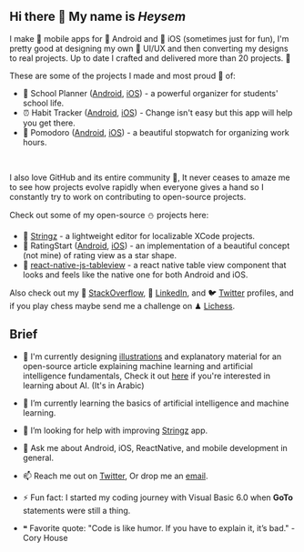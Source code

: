 Hi there 👋 My name is _Heysem_
--

I make 📱 mobile apps for 🤖 Android and 🍎 iOS (sometimes just for fun), I'm pretty good at designing my own 🎨 UI/UX and then converting my designs to real projects. Up to date I crafted and delivered more than 20 projects. 🚀

These are some of the projects I made and most proud 🫶 of:

- 🎒 School Planner ([Android](https://play.google.com/store/apps/details?id=com.swazerlab.schoolplanner), [iOS](https://apps.apple.com/us/app/school-planner-timetable/id1520179572?platform=iphone)) - a powerful organizer for students' school life.
- ⏰ Habit Tracker ([Android](https://play.google.com/store/apps/details?id=com.swazer.habittracker), [iOS](https://apps.apple.com/us/app/habit-tracker-focus/id1552899398?platform=iphone)) - Change isn't easy but this app will help you get there.
- 🍅 Pomodoro ([Android](https://play.google.com/store/apps/details?id=com.swazer.timetracker), [iOS](https://apps.apple.com/us/app/time-tracker-pomodoro/id1615384208?platform=iphone)) - a beautiful stopwatch for organizing work hours.
<br/>

I also love GitHub and its entire community 🥰, It never ceases to amaze me to see how projects evolve rapidly when everyone gives a hand so I constantly try to work on contributing to open-source projects.

Check out some of my open-source ⛄️ projects here:
- 💭 [Stringz](https://github.com/mohakapt/Stringz) - a lightweight editor for localizable XCode projects.
- 🌟 RatingStart ([Android](https://github.com/mohakapt/ratingStar-android), [iOS](https://github.com/mohakapt/ratingStar-ios)) - an implementation of a beautiful concept (not mine) of rating view as a star shape.
- 📝 [react-native-js-tableview](https://github.com/mohakapt/react-native-js-tableview) - a react native table view component that looks and feels like the native one for both Android and iOS.

Also check out my 💬 [StackOverflow](https://stackoverflow.com/users/1839334/heysem-katibi), 🔗 [LinkedIn](https://www.linkedin.com/in/heysem-katibi-51765a61/), and 🐦 [Twitter](https://twitter.com/heysem_k) profiles, and if you play chess maybe send me a challenge on ♟ [Lichess](https://lichess.org/@/mohakapt).

Brief
--

- 🔭 I'm currently designing [illustrations](https://github.com/mohakapt/mohakapt/blob/main/easy_ai.png) and explanatory material for an open-source article explaining machine learning and artificial intelligence fundamentals, Check it out [here](https://github.com/RiadKatby/machine-learning-models/blob/main/machine-learning-for-everyone.md) if you're interested in learning about AI. (It's in Arabic)

- 🌱 I’m currently learning the basics of artificial intelligence and machine learning.

- 🤔 I’m looking for help with improving [Stringz](https://github.com/mohakapt/Stringz) app.

- 💬 Ask me about Android, iOS, ReactNative, and mobile development in general.

- 📫 Reach me out on [Twitter](https://twitter.com/heysem_k), Or drop me an [email](mailto:mohakapt@gmail.com).

- ⚡ Fun fact: I started my coding journey with Visual Basic 6.0 when **GoTo** statements were still a thing.

- ❝ Favorite quote: "Code is like humor. If you have to explain it, it’s bad." - Cory House
